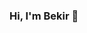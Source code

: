 ### Hi, I'm Bekir 👋

<!--
**engineerbekir/engineerbekir** is a ✨ _special_ ✨ repository because its `README.md` (this file) appears on your GitHub profile.

Here are some ideas to get you started:

- 🌱 I’m currently learning ...
- 👯 I’m looking to collaborate on ...
## 📫 How to reach me: bekirozturk95@hotmail.com
- 😄 Pronouns: ...
- ⚡ Fun fact: ...
-->
